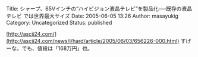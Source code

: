Title: シャープ、65Vインチの“ハイビジョン液晶テレビ”を製品化──既存の液晶テレビ では世界最大サイズ
Date: 2005-06-05 13:26
Author: masayukig
Category: Uncategorized
Status: published

[http://ascii24.com/](http://ascii24.com/news/i/hard/article/2005/06/03/656226-000.html)
すげーな。でも、値段は「168万円」也。
